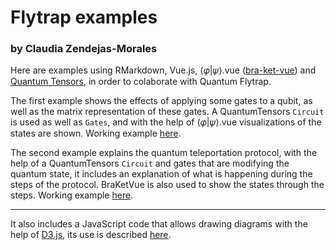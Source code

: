 # Flytrap examples### by Claudia Zendejas-MoralesHere are examples using RMarkdown, Vue.js, ⟨𝜑|𝜓⟩.vue ([bra-ket-vue](https://github.com/Quantum-Game/bra-ket-vue)) and [Quantum Tensors](https://github.com/Quantum-Game/quantum-tensors), in order to colaborate with Quantum Flytrap.The first example shows the effects of applying some gates to a qubit, as well as the matrix representation of these gates. A QuantumTensors `Circuit` is used as well as `Gates`, and with the help of ⟨𝜑|𝜓⟩.vue visualizations of the states are shown. Working example [here](https://claudiazm.xyz/flytrap-example/).The second example explains the quantum teleportation protocol, with the help of a QuantumTensors `Circuit` and gates that are modifying the quantum state, it includes an explanation of what is happening during the steps of the protocol. BraKetVue is also used to show the states through the steps. Working example [here](https://claudiazm.xyz/flytrap-example/teleportation.html).---It also includes a JavaScript code that allows drawing diagrams with the help of [D3.js](https://d3js.org/), its use is described [here](tensor-diagrams-spec.md).